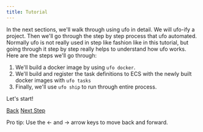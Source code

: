 ```yaml
---
title: Tutorial
---
```


In the next sections, we'll walk through using ufo in detail. We will ufo-ify a project. Then we'll go through the step by step process that ufo automated.  Normally ufo is not really used in step like fashion like in this tutorial, but going through it step by step really helps to understand how ufo works.  Here are the steps we'll go through:

1. We'll build a docker image by using `ufo docker`.
2. We'll build and register the task definitions to ECS with the newly built docker images with `ufo tasks`
3. Finally, we'll use `ufo ship` to run through entire process.

Let's start!

<a id="prev" class="btn btn-basic" href="{% link _docs/install.md %}">Back</a>
<a id="next" class="btn btn-primary" href="{% link _docs/tutorial-ufo-init.md %}">Next Step</a>
<p class="keyboard-tip">Pro tip: Use the <- and -> arrow keys to move back and forward.</p>

